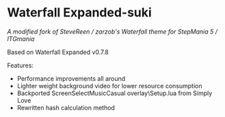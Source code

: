 # Waterfall Expanded-suki
 *A modified fork of SteveReen / zarzob's Waterfall theme for StepMania 5 / ITGmania*

Based on Waterfall Expanded v0.7.8

Features:
- Performance improvements all around
- Lighter weight background video for lower resource consumption
- Backported ScreenSelectMusicCasual overlay\Setup.lua from Simply Love
- Rewritten hash calculation method